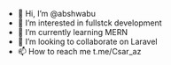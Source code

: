 - 👋 Hi, I’m @abshwabu
- 👀 I’m interested in fullstck development
- 🌱 I’m currently learning MERN
- 💞️ I’m looking to collaborate on Laravel
- 📫 How to reach me t.me/Csar_az

<!---
abshwabu/abshwabu is a ✨ special ✨ repository because its `README.md` (this file) appears on your GitHub profile.
You can click the Preview link to take a look at your changes.
--->
